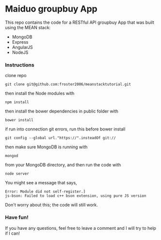 # Maiduo groupbuy App


This repo contains the code for a RESTful API groupbuy App that was built using the MEAN stack:

<ul>
<li>MongoDB</li>
<li>Express</li>
<li>AngularJS</li>
<li>NodeJS</li>
</ul>



<h3>Instructions</h3>

clone repo

    git clone git@github.com:froster2006/meanstacktutorial.git

then install the Node modules with

    npm install

then install the bower dependencies in public folder with

    bower install
    
if run into connection git errors, run this before bower install

    git config --global url."https://".insteadOf git://

then make sure MongoDB is running with

    mongod

from your MongoDB directory, and then run the code with 

    node server

You might see a message that says, 

    Error: Module did not self-register.]
    js-bson: Failed to load c++ bson extension, using pure JS version
    
Don't worry about this; the code will still work.

<h3>Have fun!</h3>

If you have any questions, feel free to leave a comment and I will try to help if I can!
